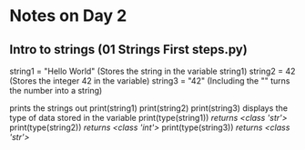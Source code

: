 # Notes on Day 2

## Intro to strings (01 Strings First steps.py)

string1 = "Hello World" (Stores the string in the variable string1)
string2 = 42 (Stores the integer 42 in the variable)
string3 = "42" (Including the "" turns the number into a string)

prints the strings out
print(string1)
print(string2)
print(string3)
displays the type of data stored in the variable
print(type(string1))
*returns <class 'str'>*
print(type(string2))
*returns <class 'int'>*
print(type(string3))
*returns <class 'str'>*